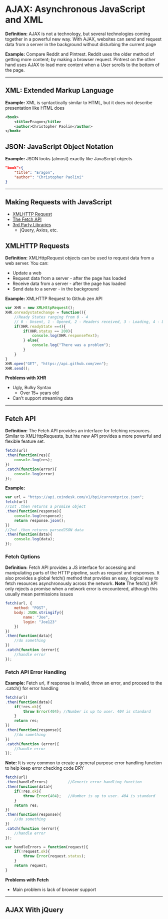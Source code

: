 # **AJAX:** Asynchronous JavaScript and XML

**Definition:** AJAX is not a technology, but several technologies coming together in a powerful new way. With AJAX, websites can send and request data from a server in the background without disturbing the current page

**Example:** Compare Reddit and Pintrest. Reddit uses the older method of getting more content; by making a browser request. Pintrest on the other hand uses AJAX to load more content when a User scrolls to the bottom of the page.

---

## XML: Extended Markup Language

**Example:** XML is syntactically similar to HTML, but it does not describe presentation like HTML does
```XML
<book>
    <title>Eragon</title>
    <author>Christopher Paolin</author>
</book>

```
## JSON: JavaScript Object Notation

**Example:** JSON looks (almost) exactly like JavaScript objects
```JSON
"book":{
    "title": "Eragon",
    "author": "Christopher Paolini"
}
```

---

## Making Requests with JavaScript

* [XMLHTTP Request](#xmlhttp-requests)
* [The Fetch API](#fetch-api)
* [3rd Party Libraries](#ajax-with-jquery)
  * jQuery, Axios, etc.

## XMLHTTP Requests ##
**Definition:** XMLHttpRequest objects can be used to request data from a web server. You can:

* Update a web
* Request data from a server - after the page has loaded
* Receive data from a server - after the page has loaded
* Send data to a server - in the background

**Example:** XMLHTTP Request to Github zen API
```js
var XHR = new XMLHttpRequest();
XHR.onreadystatechange = function(){
    //Ready States ranging from 0 - 4
    // 0 - Unsent, 1 - Opened, 2 - Headers received, 3 - Loading, 4 - Done
    if(XHR.readyState ==4){
        if(XHR.status == 200){
            console.log(XHR.responseText);
        } else{
            console.log("There was a problem");
        }
    }
}
XHR.open("GET", "https://api.github.com/zen");
XHR.send();
```

**Problems with XHR**

* Ugly, Bulky Syntax
  * Over 15+ years old
* Can't support streaming data

---

## Fetch API
**Definition:** The Fetch API provides an interface for fetching resources. Similar to XMLHttpRequests, but hte new API provides a more powerful and flexible feature set.
```js
fetch(url)
.then(function(res){
    console.log(res);
})
.catch(function(error){
    console.log(error)
});
```

**Example:**
```js
var url = "https://api.coindesk.com/v1/bpi/currentprice.json";
fetch(url)
//1st .then returns a promise object
.then(function(response){
    console.log(response);
    return response.json();
})
//2nd .then returns parsedJSON data
.then(function(data){
    console.log(data);
});
```

### Fetch Options
**Definition:** Fetch API provides a JS interface for accessing and manipulating parts of the HTTP pipeline, such as request and responses. It also provides a global fetch() method that provides an easy, logical way to fetch resources asynchronously across the network.
**Note** The fetch() API only rejects a promise when a network error is encountered, although this usually mean permissions issues

```js
fetch(url, {
    method: "POST",
    body: JSON.stringify({
        name: "Joe",
        login: "Joe123"
    })
})
.then(function(data){
    //do something
})
.catch(function (error){
    //handle error
});
```

### Fetch API Error Handling
**Example:** Fetch url, if response is invalid, throw an error, and proceed to the .catch() for error handling

```js
fetch(url)
.then(function(data){
    if(!res.ok){
        throw Error(404); //Number is up to user. 404 is standard
    }
    return res;
})
.then(function(response){
    //do something
})
.catch(function (error){
    //handle error
});
```
**Note:** It is very common to create a general purpose error handling function to help keep error checking code DRY
```js
fetch(url)
.then(handleErrors)         //Generic error handling function
.then(function(data){
    if(!res.ok){
        throw Error(404);   //Number is up to user. 404 is standard
    }
    return res;
})
.then(function(response){
    //do something
})
.catch(function (error){
    //handle error
});

var handleErrors = function(request){
    if(!request.ok){
        throw Error(request.status);
    }
    return request;
}
```

**Problems with Fetch**
* Main problem is lack of browser support

---

## AJAX With jQuery